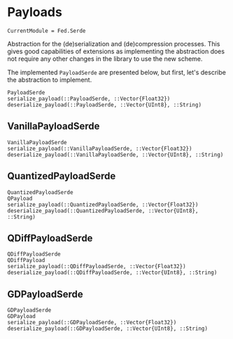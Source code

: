 # Payloads

```@meta
CurrentModule = Fed.Serde
```

Abstraction for the (de)serialization and (de)compression processes. This gives
good capabilities of extensions as implementing the abstraction does not require
any other changes in the library to use the new scheme.

The implemented `PayloadSerde` are presented below, but first, let's describe
the abstraction to implement.

```@docs
PayloadSerde
serialize_payload(::PayloadSerde, ::Vector{Float32})
deserialize_payload(::PayloadSerde, ::Vector{UInt8}, ::String)
```

##  VanillaPayloadSerde

```@docs
VanillaPayloadSerde
serialize_payload(::VanillaPayloadSerde, ::Vector{Float32})
deserialize_payload(::VanillaPayloadSerde, ::Vector{UInt8}, ::String)
```

## QuantizedPayloadSerde

```@docs
QuantizedPayloadSerde
QPayload
serialize_payload(::QuantizedPayloadSerde, ::Vector{Float32})
deserialize_payload(::QuantizedPayloadSerde, ::Vector{UInt8}, ::String)
```

## QDiffPayloadSerde

```@docs
QDiffPayloadSerde
QDiffPayload
serialize_payload(::QDiffPayloadSerde, ::Vector{Float32})
deserialize_payload(::QDiffPayloadSerde, ::Vector{UInt8}, ::String)
```

## GDPayloadSerde

```@docs
GDPayloadSerde
GDPayload
serialize_payload(::GDPayloadSerde, ::Vector{Float32})
deserialize_payload(::GDPayloadSerde, ::Vector{UInt8}, ::String)
```
